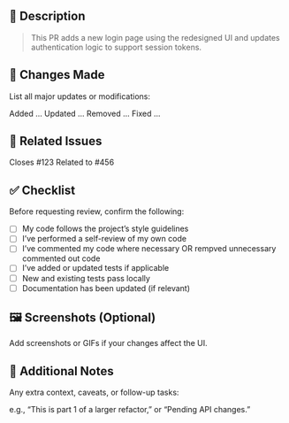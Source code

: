 ## 📝 Description

> This PR adds a new login page using the redesigned UI and updates authentication logic to support session tokens.

## 🔧 Changes Made

List all major updates or modifications:

 Added ...
Updated ...
Removed ...
Fixed ...

## 🎯 Related Issues

Closes #123
Related to #456

## ✅ Checklist

Before requesting review, confirm the following:

 - [ ] My code follows the project’s style guidelines
 - [ ] I’ve performed a self-review of my own code
 - [ ] I’ve commented my code where necessary OR rempved unnecessary commented out code
 - [ ]  I’ve added or updated tests if applicable
 - [ ] New and existing tests pass locally
 - [ ] Documentation has been updated (if relevant)

## 🖼️ Screenshots (Optional)

Add screenshots or GIFs if your changes affect the UI.

## 💬 Additional Notes

Any extra context, caveats, or follow-up tasks:

e.g., “This is part 1 of a larger refactor,” or “Pending API changes.”
